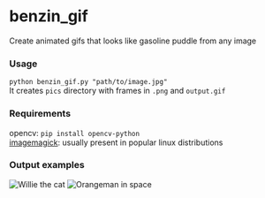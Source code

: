 # benzin_gif
Create animated gifs that looks like gasoline puddle from any image

### Usage
`python benzin_gif.py "path/to/image.jpg"`  
It creates `pics` directory with frames in `.png` and `output.gif`  

### Requirements
opencv: `pip install opencv-python`  
[imagemagick](https://imagemagick.org/): usually present in popular linux distributions

### Output examples
![Willie the cat](https://github.com/iggisv9t/benzin_gif/raw/master/example_gifs/cat.gif "Willie the cat")
![Orangeman in space](https://github.com/iggisv9t/benzin_gif/raw/master/example_gifs/output.gif "Orangeman in space")
